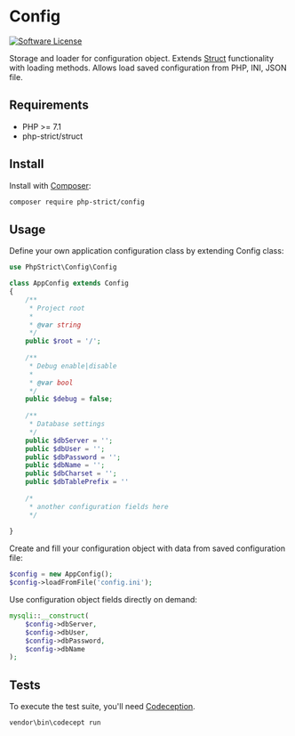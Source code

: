 # Config

[![Software License][ico-license]](LICENSE.txt)

Storage and loader for configuration object.
Extends [Struct](https://github.com/php-strict/struct) functionality with loading methods.
Allows load saved configuration from PHP, INI, JSON file.

## Requirements

*   PHP >= 7.1
*   php-strict/struct

## Install

Install with [Composer](http://getcomposer.org):
    
```bash
composer require php-strict/config
```

## Usage

Define your own application configuration class by extending Config class:

```php
use PhpStrict\Config\Config

class AppConfig extends Config
{
    /**
     * Project root
     * 
     * @var string
     */
    public $root = '/';
    
    /**
     * Debug enable|disable
     * 
     * @var bool
     */
    public $debug = false;
    
    /**
     * Database settings
     */
    public $dbServer = '';
    public $dbUser = '';
    public $dbPassword = '';
    public $dbName = '';
    public $dbCharset = '';
    public $dbTablePrefix = ''
    
    /*
     * another configuration fields here
     */
    
}
```

Create and fill your configuration object with data from saved configuration file:

```php
$config = new AppConfig();
$config->loadFromFile('config.ini');
```

Use configuration object fields directly on demand:

```php
mysqli::__construct(
    $config->dbServer, 
    $config->dbUser, 
    $config->dbPassword, 
    $config->dbName
);
```

## Tests

To execute the test suite, you'll need [Codeception](https://codeception.com/).

```bash
vendor\bin\codecept run
```

[ico-license]: https://img.shields.io/badge/license-GPL-brightgreen.svg?style=flat-square
